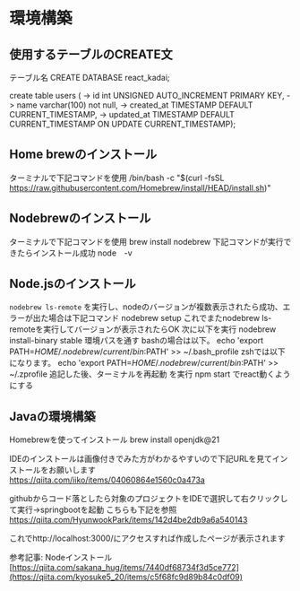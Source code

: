 # 環境構築

## 使用するテーブルのCREATE文
テーブル名
CREATE DATABASE react_kadai;

create table users (
    -> id int UNSIGNED AUTO_INCREMENT PRIMARY KEY,
    -> name varchar(100) not null,
    ->  created_at TIMESTAMP DEFAULT CURRENT_TIMESTAMP,
    ->  updated_at TIMESTAMP DEFAULT CURRENT_TIMESTAMP ON UPDATE CURRENT_TIMESTAMP);

## Home brewのインストール
ターミナルで下記コマンドを使用
/bin/bash -c "$(curl -fsSL https://raw.githubusercontent.com/Homebrew/install/HEAD/install.sh)"

## Nodebrewのインストール
ターミナルで下記コマンドを使用
brew install nodebrew
下記コマンドが実行できたらインストール成功
node　-v

## Node.jsのインストール
```nodebrew ls-remote```
を実行し、nodeのバージョンが複数表示されたら成功、エラーが出た場合は下記コマンド
nodebrew setup
これでまたnodebrew ls-remoteを実行してバージョンが表示されたらOK
次に以下を実行
nodebrew install-binary stable
環境パスを通す
bashの場合は以下。
echo 'export PATH=$HOME/.nodebrew/current/bin:$PATH' >> ~/.bash_profile
zshでは以下になります。
echo 'export PATH=$HOME/.nodebrew/current/bin:$PATH' >> ~/.zprofile
追記した後、ターミナルを再起動
を実行
npm start
でreact動くようにする

## Javaの環境構築
Homebrewを使ってインストール
brew install openjdk@21

IDEのインストールは画像付きでみた方がわかるやすいので下記URLを見てインストールをお願いします
https://qiita.com/iiko/items/04060864e1560c0a473a

githubからコード落としたら対象のプロジェクトをIDEで選択して右クリックして実行→springbootを起動
こちらも下記を参照
https://qiita.com/HyunwookPark/items/142d4be2db9a6a540143

これでhttp://localhost:3000/にアクセスすれば作成したページが表示されます


参考記事:
Nodeインストール
[https://qiita.com/sakana_hug/items/7440df68734f3d5ce772](https://qiita.com/kyosuke5_20/items/c5f68fc9d89b84c0df09)


